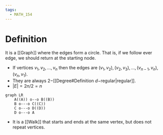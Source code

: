 ```yaml
---
tags:
  - MATH_154
---
```

# Definition
It is a [[Graph]] where the edges form a circle. That is, if we follow ever edge, we should return at the starting node. 
- If vertices $v_{1}, v_{2}, \dots, v_{n}$ then the edges are $(v_{1}, v_{2}), (v_{2}, v_{3}), \dots, (v_{n-1}, v_{n}), (v_{n}, v_{1})$. 
- They are always $2-$[[Degree#Definition $d-$regular|regular]]. 
- $|E|  = 2n/2 = n$ 

```mermaid
graph LR
    A((A)) o--o B((B))
    B o---o C((C))
    C o---o D((D))
    D o---o A
```
- It is a [[Walk]] that starts and ends at the same vertex, but does not repeat vertices. 